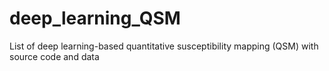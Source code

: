 # deep_learning_QSM
List of deep learning-based quantitative susceptibility mapping (QSM) with source code and data
